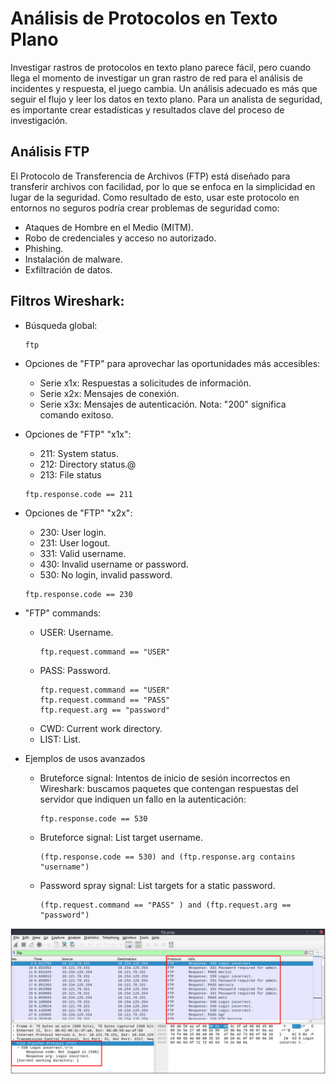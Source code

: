# Análisis de Protocolos en Texto Plano
Investigar rastros de protocolos en texto plano parece fácil, pero cuando llega el momento de investigar un gran rastro de red para el análisis de incidentes y respuesta, el juego cambia. Un análisis adecuado es más que seguir el flujo y leer los datos en texto plano. Para un analista de seguridad, es importante crear estadísticas y resultados clave del proceso de investigación. 

## Análisis FTP
El Protocolo de Transferencia de Archivos (FTP) está diseñado para transferir archivos con facilidad, por lo que se enfoca en la simplicidad en lugar de la seguridad. Como resultado de esto, usar este protocolo en entornos no seguros podría crear problemas de seguridad como:
- Ataques de Hombre en el Medio (MITM).
- Robo de credenciales y acceso no autorizado.
- Phishing.
- Instalación de malware.
- Exfiltración de datos.

## Filtros Wireshark:
- Búsqueda global:
  ```
  ftp
  ```

- Opciones de "FTP" para aprovechar las oportunidades más accesibles:
  - Serie x1x: Respuestas a solicitudes de información.
  - Serie x2x: Mensajes de conexión.
  - Serie x3x: Mensajes de autenticación.
  Nota: "200" significa comando exitoso.

- Opciones de "FTP" "x1x":
  - 211: System status.
  - 212: Directory status.@
  - 213: File status
  ```
  ftp.response.code == 211
  ```

- Opciones de "FTP" "x2x":
  -  230: User login.
  -  231: User logout.
  -  331: Valid username.
  -  430: Invalid username or password.
  -  530: No login, invalid password.
  ```
  ftp.response.code == 230
  ```

- "FTP" commands:
  - USER: Username.
    ```
    ftp.request.command == "USER"
    ```
  - PASS: Password.
    ```
    ftp.request.command == "USER"
    ftp.request.command == "PASS"
    ftp.request.arg == "password"
    ```
  - CWD: Current work directory.
  - LIST: List.


- Ejemplos de usos avanzados
  - Bruteforce signal: Intentos de inicio de sesión incorrectos en Wireshark: buscamos paquetes que contengan respuestas del servidor que indiquen un fallo en la autenticación:
    ```
    ftp.response.code == 530
    ```
  - Bruteforce signal: List target username.
    ```
    (ftp.response.code == 530) and (ftp.response.arg contains "username")
    ```
  - Password spray signal: List targets for a static password.
    ```
    (ftp.request.command == "PASS" ) and (ftp.request.arg == "password")
    ```

![](capturas/wireshark-ftp.png)



